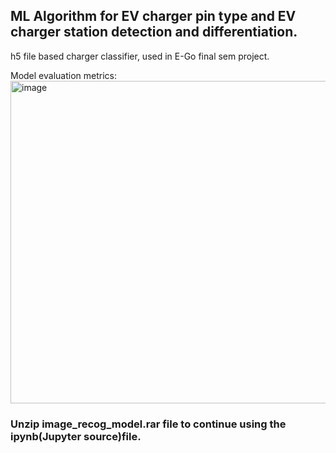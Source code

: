 ## ML Algorithm for EV charger pin type and EV charger station detection and differentiation.
h5 file based charger classifier, 
used in E-Go final sem project.

Model evaluation metrics:
<img width="625" height="516" alt="image" src="https://github.com/user-attachments/assets/fd8a14bc-6206-4561-923c-7891b06e5a4b" />


### Unzip image_recog_model.rar file to continue using the ipynb(Jupyter source)file.
